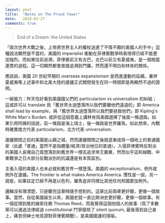 ```yaml
---
layout: post
title:  "Notes on The Proud Tower"
date:   2018-03-27
comments: true
---
```


> End of a Dream: the United States

「兩次世界大戰之後，上帝將世界主人的權杖送進了不情不願的美國人的手中」這種說法顯然是不當的，美國的 imperialist 衝動在菲律賓戰爭時表現得已經不能更加強烈。而如果往前追溯，菲律賓前又有古巴，古巴以前又有夏威夷，是一個相當連貫的過程。這一切顯然都會直接追溯到門羅，然而還不明白和林肯的關係。

應該說，美國 20 世紀早期的 overseas expansionism 是西進運動的延續。兼併夏威夷等上述事件和北美大陸的邊疆正式關閉發生在同一時間即是再顯然不過的證明。

一組張力：昨天恰好看到美國國父們的 particularism vs universalism 的糾結；這或許可以 translate 爲「舊世界太過墮落所以我們要離他們遠遠的」即 America shall lead by example，與「舊世界太過墮落所以我們要拯救他們」即 Kipling's White Man's Burden. 或許從這個意義上講林肯爲美國選擇了後面一條道路。如果引用阿姨的話說，前一條路是海上瑞士，後一條路是世界羅馬。如此想來，內戰時確實南方代表 particularism，北方代表 universalism.

邊疆關閉之前的美國是山巔之城，然而邊疆關閉之後就逐漸成爲一個地上的普通國家（此處「普通」當然不是指體量/經濟/政治地位的普通）。入侵菲律賓時反對派的美國人哀嘆自己竟墮落到和舊世界一樣去追求帝王霸業，然而似乎這和越戰、中東戰爭之日大部分反戰派別的抗議還是有本質區別。

主張入侵的美國人也未必就和舊世界一樣墮落。美國的 exceptionalism，例外就例外在邊疆。The frontier is what makes America America. 慣性是一說，另一說是，如果註定已經不再是以色列，羅馬豈非同樣比其他任何邦國更加例外。

邏輯沒有理清楚，只是聽完這章時隨手想到的。這章比前兩章更好聽，更像一個故事。當然，自從美國誕生以來，美國史就一直比歐洲史更好聽，更像一個故事。有一個從頭到尾的線索任務 Thomas Reed，而我覺得這個他個人的故事（爲了多數黨可以通過法律經過 constitutional 鬥爭廢除了 silent quorum, 最後落到自己身上，痛苦但紳士地見證對菲律賓開戰），是美國國運的隱喻。